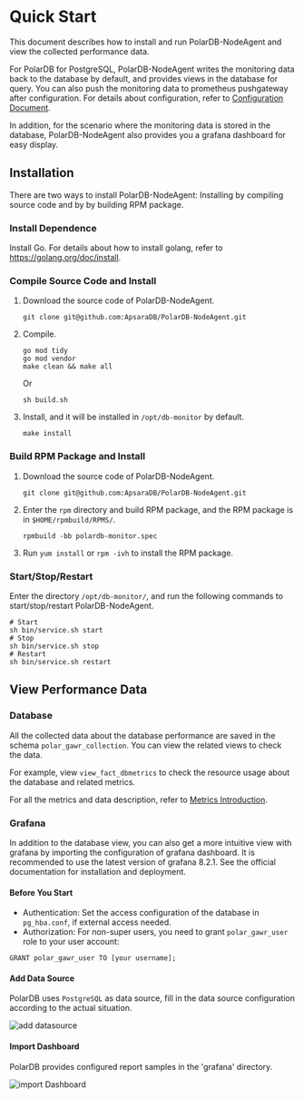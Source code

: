 # Quick Start

This document describes how to install and run PolarDB-NodeAgent and view the collected performance data.

For PolarDB for PostgreSQL, PolarDB-NodeAgent writes the monitoring data back to the database by default, and provides views in the database for query. You can also push the monitoring data to prometheus pushgateway after configuration. For details about configuration, refer to [Configuration Document](configuration.md).

In addition, for the scenario where the monitoring data is stored in the database, PolarDB-NodeAgent also provides you a grafana dashboard for easy display.

## Installation

There are two ways to install PolarDB-NodeAgent: Installing by compiling source code and by by building RPM package.

### Install Dependence
Install Go. For details about how to install golang, refer to https://golang.org/doc/install.

### Compile Source Code and Install
1. Download the source code of PolarDB-NodeAgent.

   ```
   git clone git@github.com:ApsaraDB/PolarDB-NodeAgent.git

2. Compile.

   ```
   go mod tidy
   go mod vendor
   make clean && make all
   ```

   Or

   ```
   sh build.sh
   ```

3. Install, and it will be installed in `/opt/db-monitor` by default.

   ```
   make install
   ```



### Build RPM Package and Install

1. Download the source code of PolarDB-NodeAgent.

   ```
   git clone git@github.com:ApsaraDB/PolarDB-NodeAgent.git
   ```

2. Enter the `rpm` directory and build RPM package, and the RPM package is in `$HOME/rpmbuild/RPMS/`.

   ```
   rpmbuild -bb polardb-monitor.spec
   ```

3. Run `yum install` or `rpm -ivh` to install the RPM package.



### Start/Stop/Restart

Enter the directory `/opt/db-monitor/`, and run the following commands to start/stop/restart PolarDB-NodeAgent.

```
# Start
sh bin/service.sh start
# Stop
sh bin/service.sh stop
# Restart
sh bin/service.sh restart
```



## View Performance Data

### Database

All the collected data about the database performance are saved in the schema `polar_gawr_collection`. You can view the related views to check the data.

For example, view  `view_fact_dbmetrics` to check the resource usage about the database and related metrics.

For all the metrics and data description, refer to [Metrics Introduction](metrics.md).


### Grafana

In addition to the database view, you can also get a more intuitive view with grafana by importing the configuration of grafana dashboard. It is recommended to use the latest version of grafana 8.2.1. See the official documentation for installation and deployment.


#### Before You Start

* Authentication: Set the access configuration of the database in `pg_hba.conf`, if external access needed.
* Authorization: For non-super users, you need to grant `polar_gawr_user` role to your user account:

```
GRANT polar_gawr_user TO [your username];
```


#### Add Data Source

PolarDB uses `PostgreSQL` as data source, fill in the data source configuration according to the actual situation.

![add datasource](grafana_add_datasource.png)

#### Import Dashboard

PolarDB provides configured report samples in the 'grafana' directory.

![import Dashboard](grafana_import_dashboard.png)
